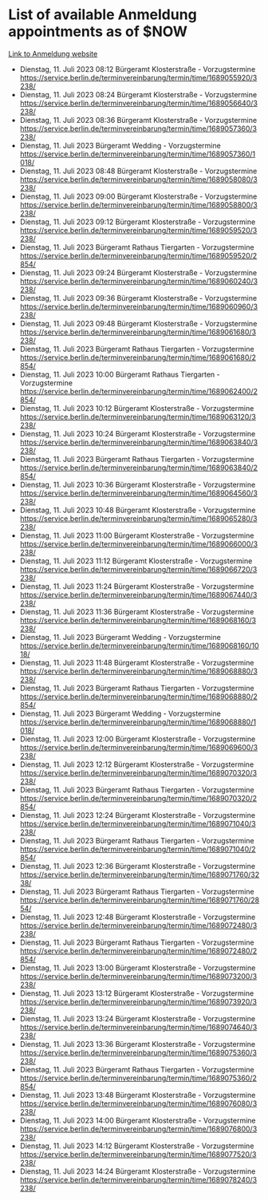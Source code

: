 # List of available Anmeldung appointments as of $NOW
[Link to Anmeldung website](https://service.berlin.de/terminvereinbarung/termin/tag.php?termin=1&anliegen[]=120686&dienstleisterlist=122210,122217,327316,122219,327312,122227,327314,122231,327346,122243,327348,122254,122252,329742,122260,329745,122262,329748,122271,327278,122273,327274,122277,327276,330436,122280,327294,122282,327290,122284,327292,122291,327270,122285,327266,122286,327264,122296,327268,150230,329760,122297,327286,122294,327284,122312,329763,122314,329775,122304,327330,122311,327334,122309,327332,317869,122281,327352,122279,329772,122283,122276,327324,122274,327326,122267,329766,122246,327318,122251,327320,122257,327322,122208,327298,122226,327300&herkunft=http%3A%2F%2Fservice.berlin.de%2Fdienstleistung%2F120686%2F)
- Dienstag, 11. Juli 2023 08:12 Bürgeramt Klosterstraße - Vorzugstermine https://service.berlin.de/terminvereinbarung/termin/time/1689055920/3238/
- Dienstag, 11. Juli 2023 08:24 Bürgeramt Klosterstraße - Vorzugstermine https://service.berlin.de/terminvereinbarung/termin/time/1689056640/3238/
- Dienstag, 11. Juli 2023 08:36 Bürgeramt Klosterstraße - Vorzugstermine https://service.berlin.de/terminvereinbarung/termin/time/1689057360/3238/
- Dienstag, 11. Juli 2023  Bürgeramt Wedding - Vorzugstermine https://service.berlin.de/terminvereinbarung/termin/time/1689057360/1018/
- Dienstag, 11. Juli 2023 08:48 Bürgeramt Klosterstraße - Vorzugstermine https://service.berlin.de/terminvereinbarung/termin/time/1689058080/3238/
- Dienstag, 11. Juli 2023 09:00 Bürgeramt Klosterstraße - Vorzugstermine https://service.berlin.de/terminvereinbarung/termin/time/1689058800/3238/
- Dienstag, 11. Juli 2023 09:12 Bürgeramt Klosterstraße - Vorzugstermine https://service.berlin.de/terminvereinbarung/termin/time/1689059520/3238/
- Dienstag, 11. Juli 2023  Bürgeramt Rathaus Tiergarten - Vorzugstermine https://service.berlin.de/terminvereinbarung/termin/time/1689059520/2854/
- Dienstag, 11. Juli 2023 09:24 Bürgeramt Klosterstraße - Vorzugstermine https://service.berlin.de/terminvereinbarung/termin/time/1689060240/3238/
- Dienstag, 11. Juli 2023 09:36 Bürgeramt Klosterstraße - Vorzugstermine https://service.berlin.de/terminvereinbarung/termin/time/1689060960/3238/
- Dienstag, 11. Juli 2023 09:48 Bürgeramt Klosterstraße - Vorzugstermine https://service.berlin.de/terminvereinbarung/termin/time/1689061680/3238/
- Dienstag, 11. Juli 2023  Bürgeramt Rathaus Tiergarten - Vorzugstermine https://service.berlin.de/terminvereinbarung/termin/time/1689061680/2854/
- Dienstag, 11. Juli 2023 10:00 Bürgeramt Rathaus Tiergarten - Vorzugstermine https://service.berlin.de/terminvereinbarung/termin/time/1689062400/2854/
- Dienstag, 11. Juli 2023 10:12 Bürgeramt Klosterstraße - Vorzugstermine https://service.berlin.de/terminvereinbarung/termin/time/1689063120/3238/
- Dienstag, 11. Juli 2023 10:24 Bürgeramt Klosterstraße - Vorzugstermine https://service.berlin.de/terminvereinbarung/termin/time/1689063840/3238/
- Dienstag, 11. Juli 2023  Bürgeramt Rathaus Tiergarten - Vorzugstermine https://service.berlin.de/terminvereinbarung/termin/time/1689063840/2854/
- Dienstag, 11. Juli 2023 10:36 Bürgeramt Klosterstraße - Vorzugstermine https://service.berlin.de/terminvereinbarung/termin/time/1689064560/3238/
- Dienstag, 11. Juli 2023 10:48 Bürgeramt Klosterstraße - Vorzugstermine https://service.berlin.de/terminvereinbarung/termin/time/1689065280/3238/
- Dienstag, 11. Juli 2023 11:00 Bürgeramt Klosterstraße - Vorzugstermine https://service.berlin.de/terminvereinbarung/termin/time/1689066000/3238/
- Dienstag, 11. Juli 2023 11:12 Bürgeramt Klosterstraße - Vorzugstermine https://service.berlin.de/terminvereinbarung/termin/time/1689066720/3238/
- Dienstag, 11. Juli 2023 11:24 Bürgeramt Klosterstraße - Vorzugstermine https://service.berlin.de/terminvereinbarung/termin/time/1689067440/3238/
- Dienstag, 11. Juli 2023 11:36 Bürgeramt Klosterstraße - Vorzugstermine https://service.berlin.de/terminvereinbarung/termin/time/1689068160/3238/
- Dienstag, 11. Juli 2023  Bürgeramt Wedding - Vorzugstermine https://service.berlin.de/terminvereinbarung/termin/time/1689068160/1018/
- Dienstag, 11. Juli 2023 11:48 Bürgeramt Klosterstraße - Vorzugstermine https://service.berlin.de/terminvereinbarung/termin/time/1689068880/3238/
- Dienstag, 11. Juli 2023  Bürgeramt Rathaus Tiergarten - Vorzugstermine https://service.berlin.de/terminvereinbarung/termin/time/1689068880/2854/
- Dienstag, 11. Juli 2023  Bürgeramt Wedding - Vorzugstermine https://service.berlin.de/terminvereinbarung/termin/time/1689068880/1018/
- Dienstag, 11. Juli 2023 12:00 Bürgeramt Klosterstraße - Vorzugstermine https://service.berlin.de/terminvereinbarung/termin/time/1689069600/3238/
- Dienstag, 11. Juli 2023 12:12 Bürgeramt Klosterstraße - Vorzugstermine https://service.berlin.de/terminvereinbarung/termin/time/1689070320/3238/
- Dienstag, 11. Juli 2023  Bürgeramt Rathaus Tiergarten - Vorzugstermine https://service.berlin.de/terminvereinbarung/termin/time/1689070320/2854/
- Dienstag, 11. Juli 2023 12:24 Bürgeramt Klosterstraße - Vorzugstermine https://service.berlin.de/terminvereinbarung/termin/time/1689071040/3238/
- Dienstag, 11. Juli 2023  Bürgeramt Rathaus Tiergarten - Vorzugstermine https://service.berlin.de/terminvereinbarung/termin/time/1689071040/2854/
- Dienstag, 11. Juli 2023 12:36 Bürgeramt Klosterstraße - Vorzugstermine https://service.berlin.de/terminvereinbarung/termin/time/1689071760/3238/
- Dienstag, 11. Juli 2023  Bürgeramt Rathaus Tiergarten - Vorzugstermine https://service.berlin.de/terminvereinbarung/termin/time/1689071760/2854/
- Dienstag, 11. Juli 2023 12:48 Bürgeramt Klosterstraße - Vorzugstermine https://service.berlin.de/terminvereinbarung/termin/time/1689072480/3238/
- Dienstag, 11. Juli 2023  Bürgeramt Rathaus Tiergarten - Vorzugstermine https://service.berlin.de/terminvereinbarung/termin/time/1689072480/2854/
- Dienstag, 11. Juli 2023 13:00 Bürgeramt Klosterstraße - Vorzugstermine https://service.berlin.de/terminvereinbarung/termin/time/1689073200/3238/
- Dienstag, 11. Juli 2023 13:12 Bürgeramt Klosterstraße - Vorzugstermine https://service.berlin.de/terminvereinbarung/termin/time/1689073920/3238/
- Dienstag, 11. Juli 2023 13:24 Bürgeramt Klosterstraße - Vorzugstermine https://service.berlin.de/terminvereinbarung/termin/time/1689074640/3238/
- Dienstag, 11. Juli 2023 13:36 Bürgeramt Klosterstraße - Vorzugstermine https://service.berlin.de/terminvereinbarung/termin/time/1689075360/3238/
- Dienstag, 11. Juli 2023  Bürgeramt Rathaus Tiergarten - Vorzugstermine https://service.berlin.de/terminvereinbarung/termin/time/1689075360/2854/
- Dienstag, 11. Juli 2023 13:48 Bürgeramt Klosterstraße - Vorzugstermine https://service.berlin.de/terminvereinbarung/termin/time/1689076080/3238/
- Dienstag, 11. Juli 2023 14:00 Bürgeramt Klosterstraße - Vorzugstermine https://service.berlin.de/terminvereinbarung/termin/time/1689076800/3238/
- Dienstag, 11. Juli 2023 14:12 Bürgeramt Klosterstraße - Vorzugstermine https://service.berlin.de/terminvereinbarung/termin/time/1689077520/3238/
- Dienstag, 11. Juli 2023 14:24 Bürgeramt Klosterstraße - Vorzugstermine https://service.berlin.de/terminvereinbarung/termin/time/1689078240/3238/
